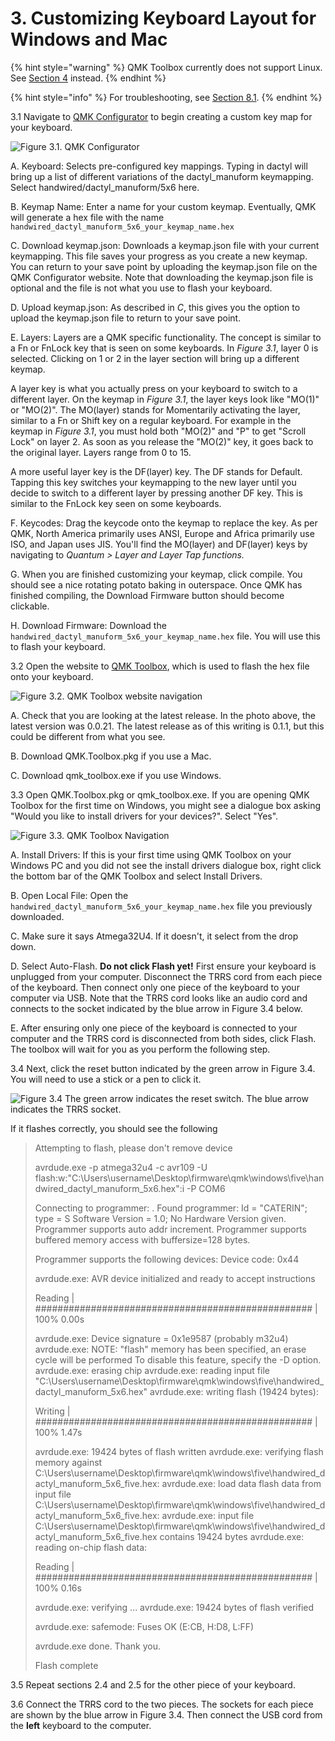 # 3. Customizing Keyboard Layout for Windows and Mac

{% hint style="warning" %}
QMK Toolbox currently does not support Linux. See [Section 4](customizing-keyboard-layout-for-linux.md) instead.
{% endhint %}

{% hint style="info" %}
For troubleshooting, see [Section 8.1](troubleshooting/qmk-toolbox.md).
{% endhint %}



3.1 Navigate to  [QMK Configurator](https://config.qmk.fm/#/handwired/dactyl\_manuform/5x6/LAYOUT\_5x6) to begin creating a custom key map for your keyboard.

![Figure 3.1. QMK Configurator](.gitbook/assets/qmkconfigurator\_0.png)

A. Keyboard: Selects pre-configured key mappings. Typing in dactyl will bring up a list of different variations of the dactyl\_manuform keymapping. Select handwired/dactyl\_manuform/5x6 here.

B. Keymap Name: Enter a name for your custom keymap. Eventually, QMK will generate a hex file with the name `handwired_dactyl_manuform_5x6_your_keymap_name.hex`

C. Download keymap.json: Downloads a keymap.json file with your current keymapping. This file saves your progress as you create a new keymap. You can return to your save point by uploading the keymap.json file on the QMK Configurator website. Note that downloading the keymap.json file is optional and the file is not what you use to flash your keyboard.

D. Upload keymap.json: As described in _C_, this gives you the option to upload the keymap.json file to return to your save point.

E. Layers: Layers are a QMK specific functionality. The concept is similar to a Fn or FnLock key that is seen on some keyboards. In _Figure 3.1_, layer 0 is selected. Clicking on 1 or 2 in the layer section will bring up a different keymap.&#x20;

A layer key is what you actually press on your keyboard to switch to a different layer. On the keymap in _Figure 3.1_, the layer keys look like "MO(1)" or "MO(2)". The MO(layer) stands for Momentarily activating the layer, similar to a Fn or Shift key on a regular keyboard. For example in the keymap in _Figure 3.1_, you must hold both "MO(2)" and "P" to get "Scroll Lock" on layer 2. As soon as you release the "MO(2)" key, it goes back to the original layer. Layers range from 0 to 15.&#x20;

A more useful layer key is the DF(layer) key. The DF stands for Default. Tapping this key switches your keymapping to the new layer until you decide to switch to a different layer by pressing another DF key. This is similar to the FnLock key seen on some keyboards.

F. Keycodes: Drag the keycode onto the keymap to replace the key. As per QMK, North America primarily uses ANSI, Europe and Africa primarily use ISO, and Japan uses JIS. You'll find the MO(layer) and DF(layer) keys by navigating to _Quantum > Layer_ _and Layer Tap functions._

G. When you are finished customizing your keymap, click compile. You should see a nice rotating potato baking in outerspace. Once QMK has finished compiling, the Download Firmware button should become clickable.

H. Download Firmware: Download the `handwired_dactyl_manuform_5x6_your_keymap_name.hex` file. You will use this to flash your keyboard.



3.2 Open the website to [QMK Toolbox](https://github.com/qmk/qmk\_toolbox/releases), which is used to flash the hex file onto your keyboard.

![Figure 3.2. QMK Toolbox website navigation](.gitbook/assets/qmktoolbox\_0.png)

A. Check that you are looking at the latest release. In the photo above, the latest version was 0.0.21. The latest release as of this writing is 0.1.1, but this could be different from what you see.

B. Download QMK.Toolbox.pkg if you use a Mac.

C. Download qmk\_toolbox.exe if you use Windows.



3.3 Open QMK.Toolbox.pkg or qmk\_toolbox.exe. If you are opening QMK Toolbox for the first time on Windows, you might see a dialogue box asking "Would you like to install drivers for your devices?". Select "Yes".

![Figure 3.3. QMK Toolbox Navigation](.gitbook/assets/qmktoolbox\_open.png)

A.  Install Drivers: If this is your first time using QMK Toolbox on your Windows PC and you did not see the install drivers dialogue box, right click the bottom bar of the QMK Toolbox and select Install Drivers.

B. Open Local File: Open the `handwired_dactyl_manuform_5x6_your_keymap_name.hex` file you previously downloaded.

C. Make sure it says Atmega32U4. If it doesn't, it select from the drop down.

D. Select Auto-Flash. **Do not click Flash yet!** First ensure your keyboard is unplugged from your computer. Disconnect the TRRS cord from each piece of the keyboard. Then connect only one piece of the keyboard to your computer via USB. Note that the TRRS cord looks like an audio cord and connects to the socket indicated by the blue arrow in Figure 3.4 below.

E. After ensuring only one piece of the keyboard is connected to your computer and the TRRS cord is disconnected from both sides, click Flash. The toolbox will wait for you as you perform the following step.



3.4 Next, click the reset button indicated by the green arrow in Figure 3.4. You will need to use a stick or a pen to click it.

![Figure 3.4 The green arrow indicates the reset switch. The blue arrow indicates the TRRS socket.](.gitbook/assets/taikorobotics\_ergonomic\_split\_mechanical\_curvilinear\_keyboard\_with\_audio\_socket.jpg)

If it flashes correctly, you should see the following

> Attempting to flash, please don't remove device
>
> avrdude.exe -p atmega32u4 -c avr109 -U flash:w:"C:\Users\username\Desktop\firmware\qmk\windows\five\handwired\_dactyl\_manuform\_5x6.hex":i -P COM6
>
> Connecting to programmer: . Found programmer: Id = "CATERIN"; type = S Software Version = 1.0; No Hardware Version given. Programmer supports auto addr increment. Programmer supports buffered memory access with buffersize=128 bytes.
>
> Programmer supports the following devices: Device code: 0x44
>
> avrdude.exe: AVR device initialized and ready to accept instructions
>
> Reading | ################################################## | 100% 0.00s
>
> avrdude.exe: Device signature = 0x1e9587 (probably m32u4) avrdude.exe: NOTE: "flash" memory has been specified, an erase cycle will be performed To disable this feature, specify the -D option. avrdude.exe: erasing chip avrdude.exe: reading input file "C:\Users\username\Desktop\firmware\qmk\windows\five\handwired\_dactyl\_manuform\_5x6.hex" avrdude.exe: writing flash (19424 bytes):
>
> Writing | ################################################## | 100% 1.47s
>
> avrdude.exe: 19424 bytes of flash written avrdude.exe: verifying flash memory against C:\Users\username\Desktop\firmware\qmk\windows\five\handwired\_dactyl\_manuform\_5x6\_five.hex: avrdude.exe: load data flash data from input file C:\Users\username\Desktop\firmware\qmk\windows\five\handwired\_dactyl\_manuform\_5x6\_five.hex: avrdude.exe: input file C:\Users\username\Desktop\firmware\qmk\windows\five\handwired\_dactyl\_manuform\_5x6\_five.hex contains 19424 bytes avrdude.exe: reading on-chip flash data:
>
> Reading | ################################################## | 100% 0.16s
>
> avrdude.exe: verifying ... avrdude.exe: 19424 bytes of flash verified
>
> avrdude.exe: safemode: Fuses OK (E:CB, H:D8, L:FF)
>
> avrdude.exe done. Thank you.
>
> Flash complete



3.5 Repeat sections 2.4 and 2.5 for the other piece of your keyboard.

3.6 Connect the TRRS cord to the two pieces. The sockets for each piece are shown by the blue arrow in Figure 3.4. Then connect the USB cord from the **left** keyboard to the computer.

